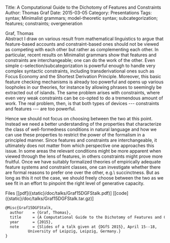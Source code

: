 Title: A Computational Guide to the Dichotomy of Features and Constraints
Author: Thomas Graf
Date: 2015-03-05
Category: Presentations
Tags: syntax; Minimalist grammars; model-theoretic syntax; subcategorization; features; constraints; overgeneration

<div markdown class="authors">
Graf, Thomas
</div>

<div markdown class="abstract">
<span id="abstract-title">Abstract</span>
I draw on various result from mathematical linguistics to argue that feature-based accounts and constraint-based ones should not be viewed as competing with each other but rather as complementing each other.
In particular, recent results on Minimalist grammars show that features and constraints are interchangeable; one can do the work of the other.
Even simple c-selection/subcategorization is powerful enough to handle very complex syntactic constraints, including transderivational ones such as Focus Economy and the Shortest Derivation Principle.
Moreover, this basic feature checking mechanisms is already too powerful and opens up various loopholes in our theories, for instance by allowing phrases to seemingly be extracted out of islands.
The same problem arises with constraints, where even very weak constraints can be co-opted to do a tremendous amount of work.
The real problem, then, is that both types of devices --- constraints and features --- are too powerful.

Hence we should not focus on choosing between the two at this point.
Instead we need a better understanding of the properties that characterize the class of well-formedness conditions in natural language and how we can use these properties to restrict the power of the formalism in a principled manner.
Since features and constraints are interchangeable, it ultimately does not matter from which perspective one approaches this issue.
In some areas the relevant conditions might be more apparent when viewed through the lens of features, in others constraints might prove more fruitful.
Once we have suitably formalized theories of empirically adequate feature systems and constraint classes, one can investigate whether there are formal reasons to prefer one over the other, e.g.\ succinctness.
But as long as this it not the case, we should freely choose between the two as we see fit in an effort to pinpoint the right level of generative capacity.
</div>

<div markdown class="files">
<span id="files-title">Files</span>
[[pdf]({static}/doc/talks/Graf15DGFStalk.pdf)]
[[code]({static}/doc/talks/Graf15DGFStalk.tar.gz)]
</div>

~~~latex
@Misc{Graf15DGFStalk,
  author	= {Graf, Thomas},
  title		= {A Computational Guide to the Dichotomy of Features and Constraints},
  year		= {2015},
  note		= {Slides of a talk given at {DGfS 2015}, April 15--18,
		  University of Leipzig, Leipzig, Germany.}
}
~~~
